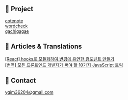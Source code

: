 📂 Project 
----
<a href="https://github.com/HelloYukyung/cotenote-web"> cotenote </a> <br/>
<a href="https://github.com/HelloYukyung/wordcheck-web"> wordcheck </a> <br/>
<a href="https://github.com/HelloYukyung/gachigagae"> gachigagae </a>  

📰 Articles & Translations
----

<a target="_blank" href="https://kimyk60.tistory.com/66">[React] hooks로 모듈화하여 변경에 유연한 컴포넌트 만들기</a><br/>
<a target="_blank" href="https://kimyk60.tistory.com/54">[번역] 모든 프론트엔드 개발자가 써야 할 10가지 JavaScript 트릭</a>

📧 Contact
----
ygim36204@gmail.com
